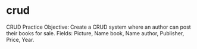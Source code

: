 # crud
CRUD Practice
Objective: Create a CRUD system where an author can post their books for sale.
Fields: Picture, Name book, Name author, Publisher, Price, Year. 
